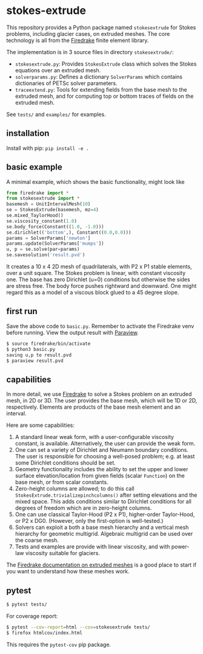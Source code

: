 # stokes-extrude

This repository provides a Python package named `stokesextrude` for Stokes problems, including glacier cases, on extruded meshes.  The core technology is all from the [Firedrake](https://www.firedrakeproject.org/) finite element library.

The implementation is in 3 source files in directory `stokesextrude/`:

  * `stokesextrude.py`: Provides `StokesExtrude` class which solves the Stokes equations over an extruded mesh.
  * `solverparams.py`: Defines a dictionary `SolverParams` which contains dictionaries of PETSc solver parameters.
  * `traceextend.py`: Tools for extending fields from the base mesh to the extruded mesh, and for computing top or bottom traces of fields on the extruded mesh.

See `tests/` and `examples/` for examples.

## installation

Install with pip: `pip install -e .`

## basic example

A minimal example, which shows the basic functionality, might look like

```python
from firedrake import *
from stokesextrude import *
basemesh = UnitIntervalMesh(10)
se = StokesExtrude(basemesh, mz=4)
se.mixed_TaylorHood()
se.viscosity_constant(1.0)
se.body_force(Constant((1.0, -1.0)))
se.dirichlet(('bottom',), Constant((0.0,0.0)))
params = SolverParams['newton']
params.update(SolverParams['mumps'])
u, p = se.solve(par=params)
se.savesolution('result.pvd')
```

It creates a 10 x 4 2D mesh of quadrilaterals, with P2 x P1 stable elements, over a unit square.  The Stokes problem is linear, with constant viscosity one.  The base has zero Dirichlet (u=0) conditions but otherwise the sides are stress free.  The body force pushes rightward and downward.  One might regard this as a model of a viscous block glued to a 45 degree slope.

## first run

Save the above code to `basic.py`.  Remember to activate the Firedrake venv before running.  View the output result with [Paraview](https://www.paraview.org/).

```bash
$ source firedrake/bin/activate
$ python3 basic.py
saving u,p to result.pvd
$ paraview result.pvd
```

## capabilities

In more detail, we use [Firedrake](https://www.firedrakeproject.org) to solve a Stokes problem on an extruded mesh, in 2D or 3D.  The user provides the base mesh, which will be 1D or 2D, respectively.  Elements are products of the base mesh element and an interval.

Here are some capabilities:
  1. A standard linear weak form, with a user-configurable viscosity constant, is available.  Alternatively, the user can provide the weak form.
  2. One can set a variety of Dirichlet and Neumann boundary conditions.  The user is responsible for choosing a well-posed problem; e.g. at least some Dirichlet conditions should be set.
  3. Geometry functionality includes the ability to set the upper and lower surface elevation/location from given fields (scalar `Function`) on the base mesh, or from scalar constants.
  4. Zero-height columns are allowed; to do this call `StokesExtrude.trivializepinchcolumns()` after setting elevations and the mixed space.  This adds conditions similar to Dirichlet conditions for all degrees of freedom which are in zero-height columns.
  5. One can use classical Taylor-Hood (P2 x P1), higher-order Taylor-Hood, or P2 x DG0.  (However, only the first-option is well-tested.)
  6. Solvers can exploit a both a base mesh hierarchy and a vertical mesh hierarchy for geometric multigrid.  Algebraic multigrid can be used over the coarse mesh.
  7. Tests and examples are provide with linear viscosity, and with power-law viscosity suitable for glaciers.

The [Firedrake documentation on extruded meshes](https://www.firedrakeproject.org/extruded-meshes.html) is a good place to start if you want to understand how these meshes work.

## pytest

```bash
$ pytest tests/
```

For coverage report:

```bash
$ pytest --cov-report=html --cov=stokesextrude tests/
$ firefox htmlcov/index.html
```

This requires the `pytest-cov` pip package.
